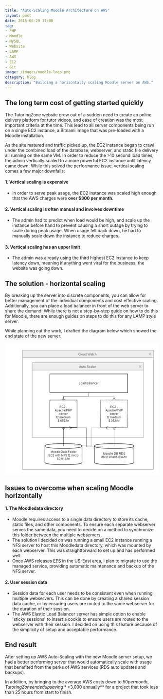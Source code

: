 ```yaml
---
title: "Auto-Scaling Moodle Architecture on AWS"
layout: post
date: 2015-06-29 17:00
tag:
- PHP
- Moodle
- MySQL
- Website
- LAMP
- AWS
- EC2
- Git
image: /images/moodle-logo.png
category: blog
description: "Building a horizontally scaling Moodle server on AWS."
---
```


## The long term cost of getting started quickly

The TutoringZone website grew out of a sudden need to create an online delivery platform for tutor videos, and ease of creation was the most important criteria at the time. This lead to all server components being run on a single EC2 instance, a Bitnami image that was pre-loaded with a Moodle installation.

As the site matured and traffic picked up, the EC2 instance began to crawl under the combined load of the database, webserver, and static file delivery all running on the same VM. In order to reduce the >10 second load times, the admin vertically scaled to a more powerful EC2 instance until latency came down. While this solved the performance issue, vertical scaling comes a few major downfalls:

#### 1. Vertical scaling is expensive
 * In order to serve peak usage, the EC2 instance was scaled high enough that the AWS charges were **over $300 per month**.

#### 2. Vertical scaling is often manual and involves downtime
 * The admin had to predict when load would be high, and scale up the instance before hand to prevent causing a short outage by trying to scale during peak usage. When usage fell back down, he had to manually scale down the instance to reduce charges.

#### 3. Vertical scaling has an upper limit
 * The admin was already using the third highest EC2 instance to keep latency down, meaning if anything went viral for the business, the website was going down.

## The solution - horizontal scaling

By breaking up the server into discrete components, you can allow for better management of the individual components and cost effective scaling. Additionally, you can place a load balancer in front of the web server to share the demand. While there is not a step-by-step guide on how to do this for Moodle, there are enough guides on steps to do this for any LAMP style server.

While planning out the work, I drafted the diagram below which showed the end state of the new server.

![TZ AWS Scaling Layout](/images/tz-aws-layout.png)

## Issues to overcome when scaling Moodle horizontally

#### 1. The Moodledata directory
 * Moodle requires access to a single data directory to store its cache, static files, and other components. To ensure each separate webserver serves the same data, you need to decide on a method to synchronize this folder between the multiple webservers.
 * The solution I decided on was running a small EC2 instance running a NFS server to host this Moodledata directory, which was mounted by each webserver. This was straightforward to set up and has performed well.
 * Once AWS releases [EFS](https://aws.amazon.com/efs/) in the US-East area, I plan to migrate to use the managed service, providing automatic maintenance and backup of the NFS server.

#### 2. User session data
 * Session data for each user needs to be consistent even when running multiple webservers. This can be done by creating a shared session data cache, or by ensuring users are routed to the same webserver for the duration of their session.
 * The AWS Elastic Load Balancer server has simple option to enable 'sticky sessions' to insert a cookie to ensure users are routed to the webserver with their session. I decided on using this feature because of the simplicity of setup and acceptable performance.

## End result

After setting up AWS Auto-Scaling with the new Moodle server setup, we had a better performing server that would automatically scale with usage that benefited from the perks of AWS services (RDS auto updates and backups).

In addition, by bringing to the average AWS costs down to $50 per month, TutoringZone ended up saving **$3,000 annually** for a project that took less than 25 hours from start to finish.
